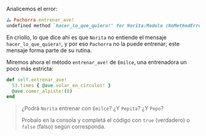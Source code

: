Analicemos el error:

```ruby
ム Pachorra.entrenar_ave!
undefined method `hacer_lo_que_quiera!' for Norita:Module (NoMethodError)
```

En criollo, lo que dice ahí es que `Norita` no entiende el mensaje `hacer_lo_que_quiera!`, y por eso `Pachorra` no la puede entrenar; este mensaje forma parte de su rutina.

Miremos ahora el método `entrenar_ave!` de `Emilce`, una entrenadora un poco más estricta:

```ruby
def self.entrenar_ave!
  53.times { @ave.volar_en_circulos! }
  @ave.comer_alpiste!(8)
end
```

> ¿Podrá `Norita` entrenar con `Emilce`? ¿Y `Pepita`? ¿Y `Pepo`?
>
> Probalo en la consola y completá el código con `true` (verdadero) o `false` (falso) según corresponda.